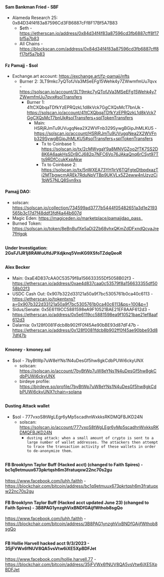 #### Sam Bankman Fried - SBF
- Alameda Research 25: 0x84D34f4f83a87596Cd3FB6887cFf8F17Bf5A7B83
    - $eth - https://etherscan.io/address/0x84d34f4f83a87596cd3fb6887cff8f17bf5a7b83<br>
    - All Chains - https://blockscan.com/address/0x84d34f4f83a87596cd3fb6887cff8f17bf5a7b83
#### Fz Pamajj - $sol
- Exchange.art account: https://exchange.art/fz-pamajj/nfts
    - Burner 2: 3LT9mkc7yQTofJVa3MSeEFg15Wehk4y7ZWwmfmUu7qvx - https://solscan.io/account/3LT9mkc7yQTofJVa3MSeEFg15Wehk4y7ZWwmfmUu7qvx#solTransfers
        - Burner 1: 41tCXQbqaTDfkYzEPRQzkL1d8kVck7GgCXQsMcT7bnUk - https://solscan.io/account/41tCXQbqaTDfkYzEPRQzkL1d8kVck7GgCXQsMcT7bnUk#solTransfers+splTokenTransfers
            - Main: HSRjRJmTu9UVugqNea2X2WVFnb329SywgBGipJhMLKU5 - https://solscan.io/account/HSRjRJmTu9UVugqNea2X2WVFnb329SywgBGipJhMLKU5#solTransfers+splTokenTransfers
                - Tx to Coinbase 1: https://solscan.io/tx/2cMWvgaY9a8MNVGZoo2fTK7SS2D8K6A6aakHsSDrBCJ682p7NFC6Vo76JAkaQnq6rCSyt97Tts9RDfCcukKxpAkw
                - Tx to Coinbase 2: https://solscan.io/tx/5nWXEA73YH1jrV6TQFgteDtbpdxazTi2MTbgwcmAREk7RduNpVTBp9UKVLx5Z2eww4nUzyzCi1bW57NLQ8Svn9xs
#### Pamajj DAO: 
- solscan: https://solscan.io/collection/734599ad3777b5444f05482651a3d1e2193565b3c17d7f48ddf3fdf4a44b607d
- Magic Eden: https://magiceden.io/marketplace/pamajjdao_pass_
- Burned Token: https://solscan.io/token/8eBnBufXe5aDi2Zb68vhxQKmZdDFxndQcyaJre7fHgqk
##
#### Under Investigation: 2GsFJ1JR1j8RAWuUfdJPXdjknq5VmKG9XSfoTZdqQeoR
##
#### Alex Becker
- Main: 0xaE4D837cAA0C53579f8a156633355Df5058B02f3 - https://etherscan.io/address/0xae4d837caa0c53579f8a156633355df5058b02f3
- USDC Cash Out: 0x907b322d33121a50a9f7bc5305761b0ca40c6113 - https://etherscan.io/tokentxns?a=0x907b322d33121a50a9f7bc5305761b0ca40c6113&ps=100&p=1
- Sidus/Senate: 0x5E6119CC5881598eA9F10521BAE21EF8AAF612d3 - https://etherscan.io/address/0x5e6119cc5881598ea9f10521bae21ef8aaf612d3
- Dalarnia: 0x128f0081Fdcb8b902fF0f45Ae90bBE93d87dF47b - https://etherscan.io/address/0x128f0081fdcb8b902ff0f45ae90bbe93d87df47b
##
#### Kmoney - kmoney.sol
- $sol - 7byBtWp7uW8eYNs1N4uDesGf5hw8gkCdbPUWi6ckyUNX
  - solscan: https://solscan.io/account/7byBtWp7uW8eYNs1N4uDesGf5hw8gkCdbPUWi6ckyUNX
  - birdeye profile: https://birdeye.so/profile/7byBtWp7uW8eYNs1N4uDesGf5hw8gkCdbPUWi6ckyUNX?chain=solana
##
#### Dusting Attack wallet
- $sol - 777vxoS8tWgLEgr6yMp5scadhnWxkksRKDMQFBJKD24N
  - solscan: https://solscan.io/account/777vxoS8tWgLEgr6yMp5scadhnWxkksRKDMQFBJKD24N
    - ```dusting attack: when a small amount of crypto is sent to a large number of wallet addresses. The attackers then attempt to trace the transaction activity of these wallets in order to de-anonymize them.```
##
#### FB Brooklynn Taylor Buff (Hacked acct) (changed to Faith Spires)  -  bc1q9etmuux673pkrtqsh6m3fratuqxw22nc70s2gu
https://www.facebook.com/luhh.faithh  -  https://blockchair.com/bitcoin/address/bc1q9etmuux673pkrtqsh6m3fratuqxw22nc70s2gu
#### FB Brooklynn Taylor Buff (Hacked acct updated June 23) (changed to Faith Spires)  -  3B8PAG1ynzghVixBNDfGAijfWthob8sgQo
https://www.facebook.com/luhh.faithh  -  https://blockchair.com/bitcoin/address/3B8PAG1ynzghVixBNDfGAijfWthob8sgQo
##
#### FB Hollie Harvell hacked acct 9/3/2023  -  35jFVWx6fNUV8QA5vsVtw6iXE5XpBDFJet 
https://www.facebook.com/hollie.harvell.77  -  https://blockchair.com/bitcoin/address/35jFVWx6fNUV8QA5vsVtw6iXE5XpBDFJet
